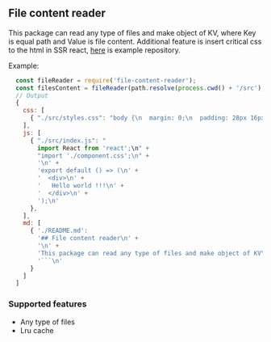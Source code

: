 ## File content reader

This package can read any type of files and make object of KV, where Key is equal path and Value is file content.
Additional feature is insert critical css to the html in SSR react, [here](https://github.com/mstrluke/simple-ssr.git) is example repository.

Example:

```js
  const fileReader = require('file-content-reader');
  const filesContent = fileReader(path.resolve(process.cwd() + '/src'), ['.css', '.js', '.md']);
  // Output
  {
    css: [
      { "./src/styles.css": "body {\n  margin: 0;\n  padding: 28px 16px;\n}" }
    ],
    js: [
      { "./src/index.js": "
        import React from 'react';\n" +
        "import './component.css';\n" +
        '\n' +
        'export default () => (\n' +
        '  <div>\n' +
        '   Hello world !!!\n' +
        '  </div>\n' +
        ');\n'
      },
    ],
    md: [
      { './README.md': 
        '## File content reader\n' +
        '\n' +
        'This package can read any type of files and make object of KV\n' +
        '```\n'
      }
    ]
  ]
```

### Supported features

- Any type of files
- Lru cache
